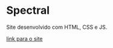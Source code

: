 # Spectral
 Site desenvolvido com HTML, CSS e JS.<br/>

 [link para o site](https://evandrocalado.github.io/spectral/)
